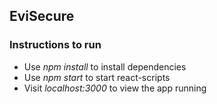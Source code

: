 ## EviSecure

### Instructions to run

- Use *npm install* to install dependencies
- Use *npm start* to start react-scripts
- Visit *localhost:3000* to view the app running

